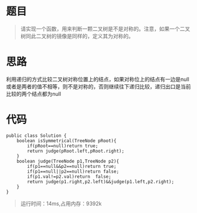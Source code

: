 # 题目
>请实现一个函数，用来判断一颗二叉树是不是对称的。注意，如果一个二叉树同此二叉树的镜像是同样的，定义其为对称的。
# 思路
利用递归的方式比较二叉树对称位置上的结点，如果对称位上的结点有一边是null或者是两者的值不相等，则不是对称的，否则继续往下递归比较，递归出口是当前比较的两个结点都为null
# 代码
```
public class Solution {
    boolean isSymmetrical(TreeNode pRoot){
        if(pRoot==null)return true;
        return judge(pRoot.left,pRoot.right);
    }
    boolean judge(TreeNode p1,TreeNode p2){
        if(p1==null&&p2==null)return true;
        if(p1==null||p2==null)return false;
        if(p1.val!=p2.val)return  false;
        return judge(p1.right,p2.left)&&judge(p1.left,p2.right);
    }
}
```
>运行时间：14ms,占用内存：9392k
